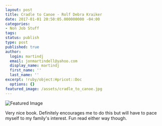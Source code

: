 ```yaml
---
layout: post
title: Cradle to Canoe - Rolf Debra Kraiker
date: 2017-01-01 20:50:05.000000000 -04:00
categories:
- Non Job Stuff
tags:
status: publish
type: post
published: true
author:
  login: martindj
  email: jonmartindell@yahoo.com
  display_name: martindj
  first_name: ''
  last_name: ''
excerpt: !ruby/object:Hpricot::Doc
  options: {}
featured_image: /assets/cradle_to_canoe.jpg
---
```

![Featured Image]({{page.featured_image}})

Very nice book. Definitely encourages me to do this but will have to pace myself to my family's interest. Fun read either way though.
